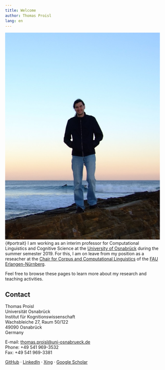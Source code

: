 ```yaml
---
title: Welcome
author: Thomas Proisl
lang: en
---
```


![Thomas Proisl](thomas_proisl.jpg){#portrait} I am working as an
interim professor for Computational Linguistics and Cognitive Science
at the [University of Osnabrück](https://www.uni-osnabrueck.de) during
the summer semester 2019. For this, I am on leave from my position as
a reseacher at the [Chair for Corpus and Computational
Linguistics](https://www.linguistik.fau.de) of the [FAU
Erlangen-Nürnberg](https://www.fau.de).

<!-- I am a computational -->
<!-- linguist working as a researcher at the [Chair for Corpus and -->
<!-- Computational Linguistics](https://www.linguistik.fau.de) of the [FAU -->
<!-- Erlangen-Nürnberg](https://www.fau.de). -->

Feel free to browse these pages to learn more about my research and
teaching activities.


## Contact ##

Thomas Proisl \
Universität Osnabrück \
Institut für Kognitionswissenschaft \
Wachsbleiche 27, Raum 50/122 \
49090 Osnabrück \
Germany

E-mail: [thomas.proisl@uni-osnabrueck.de](mailto:thomas.proisl@uni-osnabrueck.de) \
Phone: +49 541 969-3532 \
Fax: +49 541 969-3381

<!-- Thomas Proisl \ -->
<!-- Friedrich-Alexander-Universität Erlangen-Nürnberg \ -->
<!-- Lehrstuhl für Korpus- und Computerlinguistik \ -->
<!-- Bismarckstr. 6 \ -->
<!-- 91054 Erlangen \ -->
<!-- Germany -->

<!-- E-mail: [thomas.proisl@fau.de](mailto:thomas.proisl@fau.de) \ -->
<!-- Phone: +49 9131 85-25908 \ -->
<!-- Fax: +49 9131 85-29251 -->

[GitHub](https://github.com/tsproisl) ·
[LinkedIn](https://www.linkedin.com/in/thomas-proisl) ·
[Xing](https://www.xing.com/profile/Thomas_Proisl) ·
[Google Scholar](https://scholar.google.de/citations?user=GOnUOS4AAAAJ)

<!-- ## News ## -->
